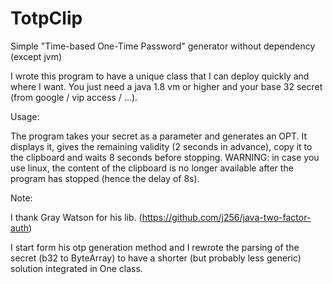 # TotpClip
Simple "Time-based One-Time Password" generator without dependency (except jvm)

I wrote this program to have a unique class that I can deploy quickly and where I want.
You just need a java 1.8 vm or higher and your base 32 secret (from google / vip access / ...).

Usage:

The program takes your secret as a parameter and generates an OPT. 
It displays it, gives the remaining validity (2 seconds in advance), copy it to the clipboard and waits 8 seconds before stopping.
WARNING: in case you use linux, the content of the clipboard is no longer available after the program has stopped (hence the delay of 8s).

Note:

I thank Gray Watson for his lib.
(https://github.com/j256/java-two-factor-auth)

I start form his otp generation method and I rewrote the parsing of the secret
(b32 to ByteArray) to have a shorter (but probably less generic) solution integrated in One class.
